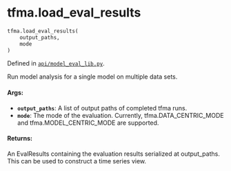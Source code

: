 <div itemscope itemtype="http://developers.google.com/ReferenceObject">
<meta itemprop="name" content="tfma.load_eval_results" />
<meta itemprop="path" content="Stable" />
</div>

# tfma.load_eval_results

``` python
tfma.load_eval_results(
    output_paths,
    mode
)
```



Defined in [`api/model_eval_lib.py`](https://github.com/tensorflow/model-analysis/tree/master/tensorflow_model_analysis/api/model_eval_lib.py).

<!-- Placeholder for "Used in" -->

Run model analysis for a single model on multiple data sets.

#### Args:

* <b>`output_paths`</b>: A list of output paths of completed tfma runs.
* <b>`mode`</b>: The mode of the evaluation. Currently, tfma.DATA_CENTRIC_MODE and
    tfma.MODEL_CENTRIC_MODE are supported.


#### Returns:

An EvalResults containing the evaluation results serialized at output_paths.
This can be used to construct a time series view.
